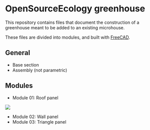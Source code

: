 # OpenSourceEcology greenhouse


This repository contains files that document the construction of a greenhouse meant to be added to an existing microhouse.

These files are divided into modules, and built with [FreeCAD](http://www.freecadweb.og).

## General

* Base section
* Assembly (not parametric)

## Modules

* Module 01: Roof panel

![](https://github.com/yorikvanhavre/opensourceecology-greenhouse/blob/master/Modules/01%20-%20Roof%20panel/screenshot.jpg)

* Module 02: Wall panel
* Module 03: Triangle panel
